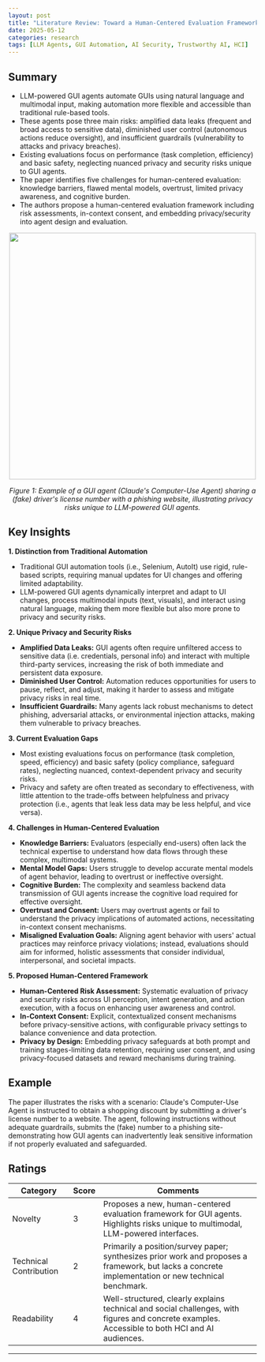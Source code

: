 ```yaml
---
layout: post
title: "Literature Review: Toward a Human-Centered Evaluation Framework for Trustworthy LLM-Powered GUI Agents"
date: 2025-05-12
categories: research
tags: [LLM Agents, GUI Automation, AI Security, Trustworthy AI, HCI]
---
```


## Summary

- LLM-powered GUI agents automate GUIs using natural language and multimodal input, making automation more flexible and accessible than traditional rule-based tools.
- These agents pose three main risks: amplified data leaks (frequent and broad access to sensitive data), diminished user control (autonomous actions reduce oversight), and insufficient guardrails (vulnerability to attacks and privacy breaches).
- Existing evaluations focus on performance (task completion, efficiency) and basic safety, neglecting nuanced privacy and security risks unique to GUI agents.
- The paper identifies five challenges for human-centered evaluation: knowledge barriers, flawed mental models, overtrust, limited privacy awareness, and cognitive burden.
- The authors propose a human-centered evaluation framework including risk assessments, in-context consent, and embedding privacy/security into agent design and evaluation.

<p align="center">
  <img src="../../../assets/img/literature/8_0.png" width="500"/>
</p>
<p align="center"><i>Figure 1: Example of a GUI agent (Claude's Computer-Use Agent) sharing a (fake) driver's license number with a phishing website, illustrating privacy risks unique to LLM-powered GUI agents.</i></p>

## Key Insights

**1. Distinction from Traditional Automation**

- Traditional GUI automation tools (i.e., Selenium, AutoIt) use rigid, rule-based scripts, requiring manual updates for UI changes and offering limited adaptability.
- LLM-powered GUI agents dynamically interpret and adapt to UI changes, process multimodal inputs (text, visuals), and interact using natural language, making them more flexible but also more prone to privacy and security risks.

**2. Unique Privacy and Security Risks**

- **Amplified Data Leaks:** GUI agents often require unfiltered access to sensitive data (i.e. credentials, personal info) and interact with multiple third-party services, increasing the risk of both immediate and persistent data exposure.
- **Diminished User Control:** Automation reduces opportunities for users to pause, reflect, and adjust, making it harder to assess and mitigate privacy risks in real time.
- **Insufficient Guardrails:** Many agents lack robust mechanisms to detect phishing, adversarial attacks, or environmental injection attacks, making them vulnerable to privacy breaches.

**3. Current Evaluation Gaps**

- Most existing evaluations focus on performance (task completion, speed, efficiency) and basic safety (policy compliance, safeguard rates), neglecting nuanced, context-dependent privacy and security risks.
- Privacy and safety are often treated as secondary to effectiveness, with little attention to the trade-offs between helpfulness and privacy protection (i.e., agents that leak less data may be less helpful, and vice versa).

**4. Challenges in Human-Centered Evaluation**

- **Knowledge Barriers:** Evaluators (especially end-users) often lack the technical expertise to understand how data flows through these complex, multimodal systems.
- **Mental Model Gaps:** Users struggle to develop accurate mental models of agent behavior, leading to overtrust or ineffective oversight.
- **Cognitive Burden:** The complexity and seamless backend data transmission of GUI agents increase the cognitive load required for effective oversight.
- **Overtrust and Consent:** Users may overtrust agents or fail to understand the privacy implications of automated actions, necessitating in-context consent mechanisms.
- **Misaligned Evaluation Goals:** Aligning agent behavior with users' actual practices may reinforce privacy violations; instead, evaluations should aim for informed, holistic assessments that consider individual, interpersonal, and societal impacts.

**5. Proposed Human-Centered Framework**

- **Human-Centered Risk Assessment:** Systematic evaluation of privacy and security risks across UI perception, intent generation, and action execution, with a focus on enhancing user awareness and control.
- **In-Context Consent:** Explicit, contextualized consent mechanisms before privacy-sensitive actions, with configurable privacy settings to balance convenience and data protection.
- **Privacy by Design:** Embedding privacy safeguards at both prompt and training stages-limiting data retention, requiring user consent, and using privacy-focused datasets and reward mechanisms during training.

## Example

The paper illustrates the risks with a scenario: Claude's Computer-Use Agent is instructed to obtain a shopping discount by submitting a driver's license number to a website. The agent, following instructions without adequate guardrails, submits the (fake) number to a phishing site-demonstrating how GUI agents can inadvertently leak sensitive information if not properly evaluated and safeguarded.

## Ratings

| Category               | Score | Comments                                                                                                                                            |
| ---------------------- | ----- | --------------------------------------------------------------------------------------------------------------------------------------------------- |
| Novelty                | 3     | Proposes a new, human-centered evaluation framework for GUI agents. Highlights risks unique to multimodal, LLM-powered interfaces.                  |
| Technical Contribution | 2     | Primarily a position/survey paper; synthesizes prior work and proposes a framework, but lacks a concrete implementation or new technical benchmark. |
| Readability            | 4     | Well-structured, clearly explains technical and social challenges, with figures and concrete examples. Accessible to both HCI and AI audiences.     |

---
